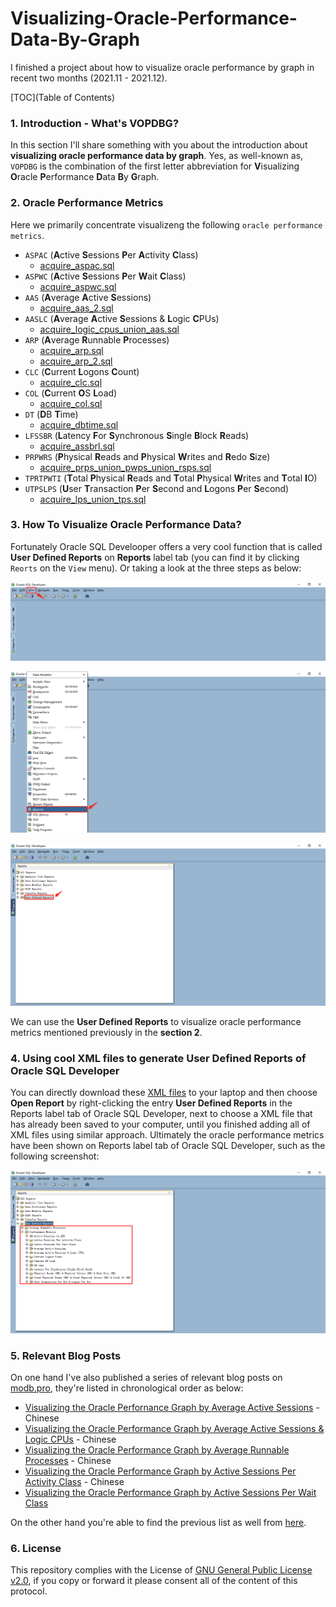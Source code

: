 # Visualizing-Oracle-Performance-Data-By-Graph

I finished a project about how to visualize oracle performance by graph in recent two months (2021.11 - 2021.12).

[TOC](Table of Contents)

### 1. Introduction - What's VOPDBG?

In this section I'll share something with you about the introduction about **visualizing oracle performance data by graph**. Yes, as well-known as, `VOPDBG` is the combination of the first letter abbreviation for **V**isualizing **O**racle **P**erformance **D**ata **B**y **G**raph.

### 2. Oracle Performance Metrics

Here we primarily concentrate visualizeng the following `oracle performance metrics`.

- `ASPAC` (**A**ctive **S**essions **P**er **A**ctivity **C**lass)
   - [acquire_aspac.sql](https://github.com/guestart/Oracle-SQL-Scripts/blob/master/awr_trend/acquire_aspac.sql)
- `ASPWC` (**A**ctive **S**essions **P**er **W**ait **C**lass)
   - [acquire_aspwc.sql](https://github.com/guestart/Oracle-SQL-Scripts/blob/master/awr_trend/acquire_aspwc.sql)
- `AAS` (**A**verage **A**ctive **S**essions)
   - [acquire_aas_2.sql](https://github.com/guestart/Oracle-SQL-Scripts/blob/master/awr_trend/acquire_aas_2.sql)
- `AASLC` (**A**verage **A**ctive **S**essions & **L**ogic **C**PUs)
   - [acquire_logic_cpus_union_aas.sql](https://github.com/guestart/Oracle-SQL-Scripts/blob/master/awr_trend/acquire_logic_cpus_union_aas.sql)
- `ARP` (**A**verage **R**unnable **P**rocesses)
   - [acquire_arp.sql](https://github.com/guestart/Oracle-SQL-Scripts/blob/master/awr_trend/acquire_arp.sql)
   - [acquire_arp_2.sql](https://github.com/guestart/Oracle-SQL-Scripts/blob/master/awr_trend/acquire_arp_2.sql)
- `CLC` (**C**urrent **L**ogons **C**ount)
   - [acquire_clc.sql](https://github.com/guestart/Oracle-SQL-Scripts/blob/master/awr_trend/acquire_clc.sql)
- `COL` (**C**urrent **O**S **L**oad)
   - [acquire_col.sql](https://github.com/guestart/Oracle-SQL-Scripts/blob/master/awr_trend/acquire_col.sql)
- `DT` (**D**B **T**ime)
   - [acquire_dbtime.sql](https://github.com/guestart/Oracle-SQL-Scripts/blob/master/awr_trend/acquire_dbtime.sql)
- `LFSSBR` (**L**atency **F**or **S**ynchronous **S**ingle **B**lock **R**eads)
   - [acquire_assbrl.sql](https://github.com/guestart/Oracle-SQL-Scripts/blob/master/awr_trend/acquire_assbrl.sql)
- `PRPWRS` (**P**hysical **R**eads and **P**hysical **W**rites and **R**edo **S**ize)
   - [acquire_prps_union_pwps_union_rsps.sql](https://github.com/guestart/Oracle-SQL-Scripts/blob/master/awr_trend/acquire_prps_union_pwps_union_rsps.sql)
- `TPRTPWTI` (**T**otal **P**hysical **R**eads and **T**otal **P**hysical **W**rites and **T**otal **I**O)
- `UTPSLPS` (**U**ser **T**ransaction **P**er **S**econd and **L**ogons **P**er **S**econd)
   - [acquire_lps_union_tps.sql](https://github.com/guestart/Oracle-SQL-Scripts/blob/master/awr_trend/acquire_lps_union_tps.sql)

### 3. How To Visualize Oracle Performance Data?

Fortunately Oracle SQL Develooper offers a very cool function that is called **User Defined Reports** on **Reports** label tab (you can find it by clicking `Reorts` on the `View` menu). Or taking a look at the three steps as below:

![user_defined_reports_1.png](https://github.com/guestart/Visualizing-Oracle-Performance-Data-By-Graph/blob/main/user_defined_reports_1.png)

![user_defined_reports_2.png](https://github.com/guestart/Visualizing-Oracle-Performance-Data-By-Graph/blob/main/user_defined_reports_2.png)

![user_defined_reports_3.png](https://github.com/guestart/Visualizing-Oracle-Performance-Data-By-Graph/blob/main/user_defined_reports_3.png)

We can use the **User Defined Reports** to visualize oracle performance metrics mentioned previously in the **section 2**.

### 4. Using cool XML files to generate User Defined Reports of Oracle SQL Developer

You can directly download these [XML files](https://github.com/guestart/Oracle-SQL-Scripts/tree/master/XML_Reports) to your laptop and then choose **Open Report** by right-clicking the entry **User Defined Reports** in the Reports label tab of Oracle SQL Developer, next to choose a XML file that has already been saved to your computer, until you finished adding all of XML files using similar approach. Ultimately the oracle performance metrics have been shown on Reports label tab of Oracle SQL Developer, such as the following screenshot:

![user_defined_reports_4.png](https://github.com/guestart/Visualizing-Oracle-Performance-Data-By-Graph/blob/main/user_defined_reports_4.png)

### 5. Relevant Blog Posts

On one hand I've also published a series of relevant blog posts on [modb.pro](https://www.modb.pro/), they're listed in chronological order as below:

- [Visualizing the Oracle Perfornance Graph by Average Active Sessions](https://www.modb.pro/db/158813) - Chinese
- [Visualizing the Oracle Performance Graph by Average Active Sessions & Logic CPUs](https://www.modb.pro/db/160390) - Chinese
- [Visualizing the Oracle Performance Graph by Average Runnable Processes](https://www.modb.pro/db/172906) - Chinese
- [Visualizing the Oracle Performance Graph by Active Sessions Per Activity Class](https://www.modb.pro/db/181155) - Chinese
- [Visualizing the Oracle Performance Graph by Active Sessions Per Wait Class](https://www.modb.pro/db/188688)

On the other hand you're able to find the previous list as well from [here](https://quanwenzhao.wordpress.com/2022/01/04/the-catalogue-of-visualizing-performance-data/).

### 6. License

This repository complies with the License of [GNU General Public License v2.0](https://github.com/guestart/Visualizing-Oracle-Performance-Data-By-Graph/blob/main/LICENSE), if you copy or forward it please consent all of the content of this protocol.
